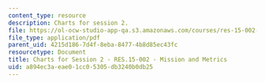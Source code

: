 ```yaml
---
content_type: resource
description: Charts for session 2.
file: https://ol-ocw-studio-app-qa.s3.amazonaws.com/courses/res-15-002-mission-metrics-finance-training-for-federal-credit-program-professionals-summer-2016/a894ec3aeae01cc05305db3240b0db25_MITRES15-002SUM16_CHARTS_Session_2.pdf
file_type: application/pdf
parent_uid: 4215d186-7d4f-8eba-8477-4b8d85ec43fc
resourcetype: Document
title: Charts for Session 2 - RES.15-002 - Mission and Metrics
uid: a894ec3a-eae0-1cc0-5305-db3240b0db25
---
```

